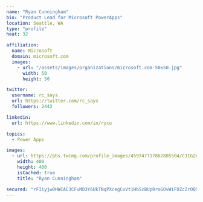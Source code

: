 ```yaml
---
name: "Ryan Cunningham"
bio: "Product Lead for Microsoft PowerApps"
location: Seattle, WA
type: "profile"
heat: 32

affiliation:
  name: Microsoft
  domain: microsoft.com
  images:
    - url: "/assets/images/organizations/microsoft.com-50x50.jpg"
      width: 50
      height: 50

twitter:
  username: rc_says
  url: https://twitter.com/rc_says
  followers: 2443

linkedin:
  url: https://www.linkedin.com/in/rycu

topics:
  - Power Apps

images:
  - url: https://pbs.twimg.com/profile_images/459747717862805504/CJIGZejd_400x400.png
    width: 400
    height: 400
    isCached: true
    title: "Ryan Cunningham"

secured: "rFIiyjw0HWCAC3CFuMD3Y6UkTNqPXcegCuVt1HbScBUp0roGOvWiFUZcZrOQ5ZBesmCkxtK5GxUeTPaBjGQvvcumTNuPnmA2bBWTcj2m0mv7BoljP2TE+Vb2SBym8v46TWbLkwWcpaEZCV3PBO4zkGvmLbbTi7G07aPrW6Wj33GVs1u3/+rEmNCBZ9jWrKCwmyQhXfwR8NOt41T8fAwHyr/4JWHhEoL3sjwZQJSg5Rvj404EgN5J6Pwa3c1ZlsYYbh0ng4ZZZGFDM3ukNxhCAoJ6P5Vy8HodRIMFS9+LX8uJ97g0Si6hy/OTx2k4zC8weEwD5RYpJBhphWPqoYDqQCmQYks3QoSf87B69Y+sIotMbNEUCcuAhKEl037hgnL/usGax3KHivK89yzlDgGWnbu5nt82WXCFMp6OSE3QxlM=;u52JdrrI2ZElx3DVrdKzxw=="
---
```


